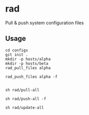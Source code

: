# rad
Pull &amp; push system configuration files

## Usage

```
cd configs
git init .
mkdir -p hosts/alpha
mkdir -p hosts/beta
rad_pull_files alpha

rad_push_files alpha -f


sh rad/pull-all

sh rad/push-all -f

sh rad/update-all
```
